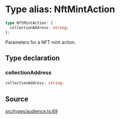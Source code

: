 # Type alias: NftMintAction

```ts
type NftMintAction: {
  collectionAddress: string;
};
```

Parameters for a NFT mint action.

## Type declaration

### collectionAddress

```ts
collectionAddress: string;
```

## Source

[src/types/audience.ts:69](https://github.com/torque-labs/torque-ts-sdk/blob/35180ea2561c531d50df4b23b7bd32172a5fdc80/src/types/audience.ts#L69)
